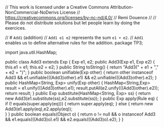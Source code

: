 
// This work is licensed under a Creative Commons Attribution-NonCommercial-NoDerivs License
// https://creativecommons.org/licenses/by-nc-nd/4.0/
// Remi Douence
//
// Please do not distribute solutions but let people learn by doing the exercices.

// # `Add1` (addition) 
// `Add1 e1 e2` represents the sum `e1 + e2`. 
// `Add1` enables us to define alternative rules for the addition. 
package TP3;

import java.util.HashMap;

public class Add3 extends Exp {
	Exp e1, e2;
	public Add3(Exp e1, Exp e2) {
		this.e1 = e1;
		this.e2 = e2;
	}
	public String toString() {
		return "Add3(" + e1 + "," + e2 + ")";
	}
	public boolean unifiable(Exp other) {
		return other instanceof Add3 
				&& e1.unifiable(((Add3)other).e1) 
				&& e2.unifiable(((Add3)other).e2);
	}
	public HashMap<String, Exp> unify(Exp other) {
		HashMap<String,Exp> result = e1.unify(((Add3)other).e1);
		result.putAll(e2.unify(((Add3)other).e2));
		return result;
	}
	public Exp substitute(HashMap<String, Exp> ss) {
		return new Add3(e1.substitute(ss),e2.substitute(ss));
	}
	public Exp apply(Rule eq) {
		if (! equals(super.apply(eq))) {
			return super.apply(eq);
		} else {
			return new Add3(e1.apply(eq),e2.apply(eq));			
		}
	}
	public boolean equals(Object o) {
		return o != null 
				&& o instanceof Add3 
				&& e1.equals(((Add3)o).e1) 
				&& e2.equals(((Add3)o).e2);
	}
}

